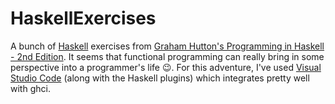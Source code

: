 # HaskellExercises
A bunch of [Haskell](https://www.haskell.org/) exercises from [Graham Hutton's Programming in Haskell - 2nd Edition](https://www.amazon.com/Programming-Haskell-Graham-Hutton/dp/1316626229).
It seems that functional programming can really bring in some perspective into a programmer's life 😉.
For this adventure, I've used [Visual Studio Code](https://code.visualstudio.com/) (along with the Haskell plugins) which integrates pretty well with ghci.
